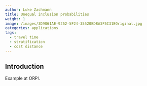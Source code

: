 ```yaml
---
author: Luke Zachmann
title: Unequal inclusion probabilities
weight: 1
image: /images/3D9861AE-9252-5F24-35520BD8A3F5C31EOriginal.jpg
categories: applications
tags:
  - travel time
  - stratification
  - cost distance
---
```



## Introduction

Example at ORPI.
